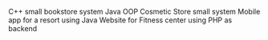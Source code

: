 C++ small bookstore system
Java OOP Cosmetic Store small system
Mobile app for a resort using Java
Website for Fitness center using PHP as backend
